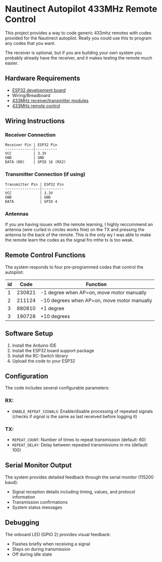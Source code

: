 # Nautinect Autopilot 433MHz Remote Control

This project provides a way to code generic 433mhz remotes with codes provided for the Nautinect autopilot. Really you could use this to program any codes that you want.

The receiver is optional, but if you are building your own system you probably already have the receiver, and it makes testing the remote much easier.

## Hardware Requirements

- [ESP32 development board](https://amzn.to/44mlPRU)
- Wiring/Breadboard
- [433MHz receiver/transmitter modules](https://amzn.to/4nMU6S4)
- [433MHz remote control](https://amzn.to/4kq2HXL)

## Wiring Instructions

### Receiver Connection
```
Receiver Pin | ESP32 Pin
-------------|----------
VCC          | 3.3V
GND          | GND
DATA (D0)    | GPIO 16 (RX2)
```

### Transmitter Connection (if using)
```
Transmitter Pin | ESP32 Pin
----------------|----------
VCC             | 3.3V
GND             | GND
DATA            | GPIO 4
```

### Antennas

If you are having issues with the remote learning, I highly reccommend an antenna (wire curled in circles works fine) on the TX and pressing the antenna to the back of the remote. This is the only wy I was able to make the remote learn the codes as the signal fro mthe tx is too weak.

## Remote Control Functions

The system responds to four pre-programmed codes that control the autopilot:

| id | Code   | Function                                     |
|----|--------|----------------------------------------------|
| 1  | 230821 | -1 degree when AP=on, move motor manually    |
| 2  | 211124 | -10 degrees when AP=on, move motor manually  |
| 3  | 880810 | +1 degree                                    |
| 3  | 190728 | +10 degrees                                  |

## Software Setup

1. Install the Arduino IDE
2. Install the ESP32 board support package
3. Install the RC-Switch library
4. Upload the code to your ESP32

## Configuration

The code includes several configurable parameters:

### RX:
- `ENABLE_REPEAT_SIGNALS`: Enable/disable processing of repeated signals (checks if signal is the same as last received before logging it)

### TX:
- `REPEAT_COUNT`: Number of times to repeat transmission (default: 60)
- `REPEAT_DELAY`: Delay between repeated transmissions in ms (default: 100)

## Serial Monitor Output

The system provides detailed feedback through the serial monitor (115200 baud):
- Signal reception details including timing, values, and protocol information
- Transmission confirmations
- System status messages

## Debugging

The onboard LED (GPIO 2) provides visual feedback:
- Flashes briefly when receiving a signal
- Stays on during transmission
- Off during idle state
